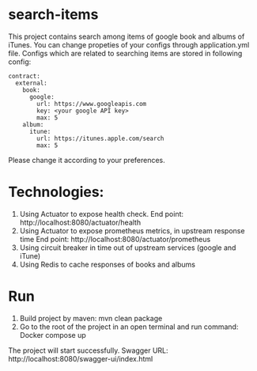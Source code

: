 # search-items

This project contains search among items of google book and albums of iTunes. You can change propeties of your configs through application.yml file. Configs which are related to searching items are stored in following config:
```
contract:
  external:
    book:
      google:
        url: https://www.googleapis.com
        key: <your google API key>
        max: 5
    album:
      itune:
        url: https://itunes.apple.com/search
        max: 5
```
Please change it according to your preferences.

# Technologies:
1. Using Actuator to expose health check.
  End point: http://localhost:8080/actuator/health   
2. Using Actuator to expose prometheus metrics, in upstream response time
  End point: http://localhost:8080/actuator/prometheus
3. Using circuit breaker in time out of upstream services (google and iTune)
4. Using Redis to cache responses of books and albums


# Run
1. Build project by maven:
   mvn clean package
2. Go to the root of the project in an open terminal and run command:
   Docker compose up

 The project will start successfully. 
 Swagger URL: http://localhost:8080/swagger-ui/index.html


